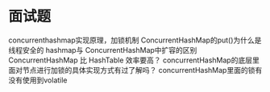 


# 面试题
concurrenthashmap实现原理，加锁机制
ConcurrentHashMap的put()为什么是线程安全的
hashmap与 ConcurrentHashMap中扩容的区别
ConcurrentHashMap 比 HashTable 效率要高？
concurrentHashMap的底层里面对节点进行加锁的具体实现方式有过了解吗？
concurrentHashMap里面的锁有没有使用到volatile